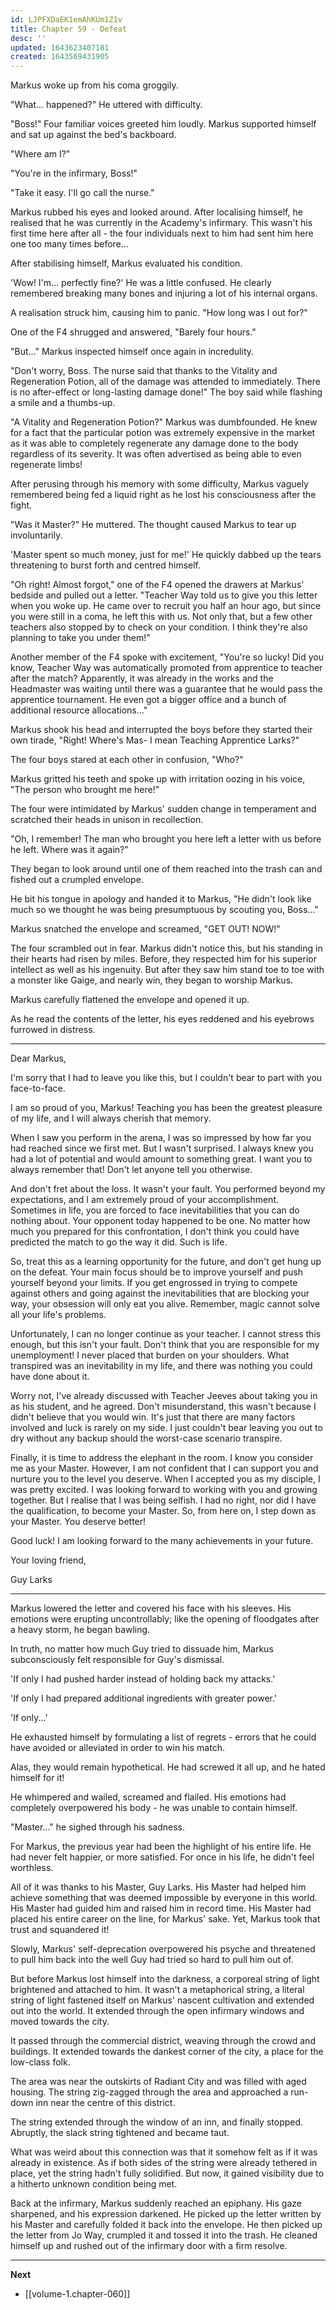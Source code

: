 ```yaml
---
id: LJPFXDaEK1emAhKUm1Z1v
title: Chapter 59 - Defeat
desc: ''
updated: 1643623407181
created: 1643569431905
---
```


Markus woke up from his coma groggily.

"What... happened?" He uttered with difficulty.

"Boss!" Four familiar voices greeted him loudly. Markus supported himself and sat up against the bed's backboard.

"Where am I?"

"You're in the infirmary, Boss!"

"Take it easy. I'll go call the nurse."

Markus rubbed his eyes and looked around. After localising himself, he realised that he was currently in the Academy's infirmary. This wasn't his first time here after all - the four individuals next to him had sent him here one too many times before...

After stabilising himself, Markus evaluated his condition.

'Wow! I'm... perfectly fine?' He was a little confused. He clearly remembered breaking many bones and injuring a lot of his internal organs.

A realisation struck him, causing him to panic. "How long was I out for?"

One of the F4 shrugged and answered, "Barely four hours."

"But..." Markus inspected himself once again in incredulity.

"Don't worry, Boss. The nurse said that thanks to the Vitality and Regeneration Potion, all of the damage was attended to immediately. There is no after-effect or long-lasting damage done!" The boy said while flashing a smile and a thumbs-up.

"A Vitality and Regeneration Potion?" Markus was dumbfounded. He knew for a fact that the particular potion was extremely expensive in the market as it was able to completely regenerate any damage done to the body regardless of its severity. It was often advertised as being able to even regenerate limbs!

After perusing through his memory with some difficulty, Markus vaguely remembered being fed a liquid right as he lost his consciousness after the fight.

"Was it Master?" He muttered. The thought caused Markus to tear up involuntarily.

'Master spent so much money, just for me!' He quickly dabbed up the tears threatening to burst forth and centred himself.

"Oh right! Almost forgot," one of the F4 opened the drawers at Markus' bedside and pulled out a letter. "Teacher Way told us to give you this letter when you woke up. He came over to recruit you half an hour ago, but since you were still in a coma, he left this with us. Not only that, but a few other teachers also stopped by to check on your condition. I think they're also planning to take you under them!"

Another member of the F4 spoke with excitement, "You're so lucky! Did you know, Teacher Way was automatically promoted from apprentice to teacher after the match? Apparently, it was already in the works and the Headmaster was waiting until there was a guarantee that he would pass the apprentice tournament. He even got a bigger office and a bunch of additional resource allocations..."

Markus shook his head and interrupted the boys before they started their own tirade, "Right! Where's Mas- I mean Teaching Apprentice Larks?"

The four boys stared at each other in confusion, "Who?"

Markus gritted his teeth and spoke up with irritation oozing in his voice, "The person who brought me here!"

The four were intimidated by Markus' sudden change in temperament and scratched their heads in unison in recollection.

"Oh, I remember! The man who brought you here left a letter with us before he left. Where was it again?"

They began to look around until one of them reached into the trash can and fished out a crumpled envelope.

He bit his tongue in apology and handed it to Markus, "He didn't look like much so we thought he was being presumptuous by scouting you, Boss..."

Markus snatched the envelope and screamed, "GET OUT! NOW!"

The four scrambled out in fear. Markus didn't notice this, but his standing in their hearts had risen by miles. Before, they respected him for his superior intellect as well as his ingenuity. But after they saw him stand toe to toe with a monster like Gaige, and nearly win, they began to worship Markus.

Markus carefully flattened the envelope and opened it up.

As he read the contents of the letter, his eyes reddened and his eyebrows furrowed in distress.

____

Dear Markus,

I'm sorry that I had to leave you like this, but I couldn't bear to part with you face-to-face.

I am so proud of you, Markus! Teaching you has been the greatest pleasure of my life, and I will always cherish that memory.

When I saw you perform in the arena, I was so impressed by how far you had reached since we first met. But I wasn't surprised. I always knew you had a lot of potential and would amount to something great. I want you to always remember that! Don't let anyone tell you otherwise.

And don't fret about the loss. It wasn't your fault. You performed beyond my expectations, and I am extremely proud of your accomplishment. Sometimes in life, you are forced to face inevitabilities that you can do nothing about. Your opponent today happened to be one. No matter how much you prepared for this confrontation, I don't think you could have predicted the match to go the way it did. Such is life.

So, treat this as a learning opportunity for the future, and don't get hung up on the defeat. Your main focus should be to improve yourself and push yourself beyond your limits. If you get engrossed in trying to compete against others and going against the inevitabilities that are blocking your way, your obsession will only eat you alive. Remember, magic cannot solve all your life's problems.

Unfortunately, I can no longer continue as your teacher. I cannot stress this enough, but this isn't your fault. Don't think that you are responsible for my unemployment! I never placed that burden on your shoulders. What transpired was an inevitability in my life, and there was nothing you could have done about it.

Worry not, I've already discussed with Teacher Jeeves about taking you in as his student, and he agreed. Don't misunderstand, this wasn't because I didn't believe that you would win. It's just that there are many factors involved and luck is rarely on my side. I just couldn't bear leaving you out to dry without any backup should the worst-case scenario transpire.

Finally, it is time to address the elephant in the room. I know you consider me as your Master. However, I am not confident that I can support you and nurture you to the level you deserve. When I accepted you as my disciple, I was pretty excited. I was looking forward to working with you and growing together. But I realise that I was being selfish. I had no right, nor did I have the qualification, to become your Master. So, from here on, I step down as your Master. You deserve better!

Good luck! I am looking forward to the many achievements in your future.

Your loving friend,

Guy Larks

____

Markus lowered the letter and covered his face with his sleeves. His emotions were erupting uncontrollably; like the opening of floodgates after a heavy storm, he began bawling.

In truth, no matter how much Guy tried to dissuade him, Markus subconsciously felt responsible for Guy's dismissal.

'If only I had pushed harder instead of holding back my attacks.'

'If only I had prepared additional ingredients with greater power.'

'If only...'

He exhausted himself by formulating a list of regrets - errors that he could have avoided or alleviated in order to win his match.

Alas, they would remain hypothetical. He had screwed it all up, and he hated himself for it!

He whimpered and wailed, screamed and flailed. His emotions had completely overpowered his body - he was unable to contain himself.

"Master..." he sighed through his sadness.

For Markus, the previous year had been the highlight of his entire life. He had never felt happier, or more satisfied. For once in his life, he didn't feel worthless.

All of it was thanks to his Master, Guy Larks. His Master had helped him achieve something that was deemed impossible by everyone in this world. His Master had guided him and raised him in record time. His Master had placed his entire career on the line, for Markus' sake. Yet, Markus took that trust and squandered it!

Slowly, Markus' self-deprecation overpowered his psyche and threatened to pull him back into the well Guy had tried so hard to pull him out of.

But before Markus lost himself into the darkness, a corporeal string of light brightened and attached to him. It wasn't a metaphorical string, a literal string of light fastened itself on Markus' nascent cultivation and extended out into the world. It extended through the open infirmary windows and moved towards the city.

It passed through the commercial district, weaving through the crowd and buildings. It extended towards the dankest corner of the city, a place for the low-class folk.

The area was near the outskirts of Radiant City and was filled with aged housing. The string zig-zagged through the area and approached a run-down inn near the centre of this district.

The string extended through the window of an inn, and finally stopped. Abruptly, the slack string tightened and became taut. 

What was weird about this connection was that it somehow felt as if it was already in existence. As if both sides of the string were already tethered in place, yet the string hadn't fully solidified. But now, it gained visibility due to a hitherto unknown condition being met.

Back at the infirmary, Markus suddenly reached an epiphany. His gaze sharpened, and his expression darkened. He picked up the letter written by his Master and carefully folded it back into the envelope. He then picked up the letter from Jo Way, crumpled it and tossed it into the trash. He cleaned himself up and rushed out of the infirmary door with a firm resolve.

____

**Next**
* [[volume-1.chapter-060]]